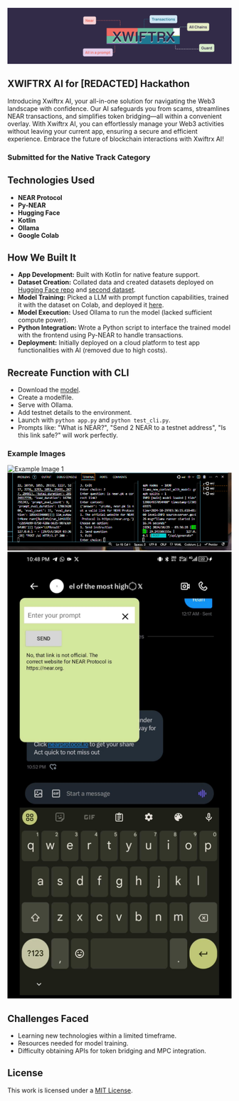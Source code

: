 <p align="center">
  <a href="https://github.com/iJ03l/xwiftrx-ai">
    <img src="./images/banner.png" alt="Project Banner">
  </a>
</p>

## XWIFTRX AI for [REDACTED] Hackathon

Introducing Xwiftrx AI, your all-in-one solution for navigating the Web3 landscape with confidence. Our AI safeguards you from scams, streamlines NEAR transactions, and simplifies token bridging—all within a convenient overlay. With Xwiftrx AI, you can effortlessly manage your Web3 activities without leaving your current app, ensuring a secure and efficient experience. Embrace the future of blockchain interactions with Xwiftrx AI!

### Submitted for the Native Track Category

## Technologies Used

- **NEAR Protocol**
- **Py-NEAR**
- **Hugging Face**
- **Kotlin**
- **Ollama**
- **Google Colab**

## How We Built It

- **App Development:** Built with Kotlin for native feature support.
- **Dataset Creation:** Collated data and created datasets deployed on [Hugging Face repo](https://huggingface.co/datasets/yorxsm/neart-dataset) and [second dataset](https://huggingface.co/datasets/yorxsm/neartrx-dataset).
- **Model Training:** Picked a LLM with prompt function capabilities, trained it with the dataset on Colab, and deployed it [here](https://huggingface.co/yorxsm/xw_model).
- **Model Execution:** Used Ollama to run the model (lacked sufficient compute power).
- **Python Integration:** Wrote a Python script to interface the trained model with the frontend using Py-NEAR to handle transactions.
- **Deployment:** Initially deployed on a cloud platform to test app functionalities with AI (removed due to high costs).

## Recreate Function with CLI

- Download the [model](https://huggingface.co/yorxsm/xw_model).
- Create a modelfile.
- Serve with Ollama.
- Add testnet details to the environment.
- Launch with `python app.py` and `python test_cli.py`.
- Prompts like: "What is NEAR?", "Send 2 NEAR to a testnet address", "Is this link safe?" will work perfectly.

### Example Images

![Example Image 1](./images/images/3png)
![Example Image 2](./images/b.png)
![Example Image 3](./images/4.jpeg)

## Challenges Faced

- Learning new technologies within a limited timeframe.
- Resources needed for model training.
- Difficulty obtaining APIs for token bridging and MPC integration.

## License

This work is licensed under a [MIT License](https://mit-license.org/).
